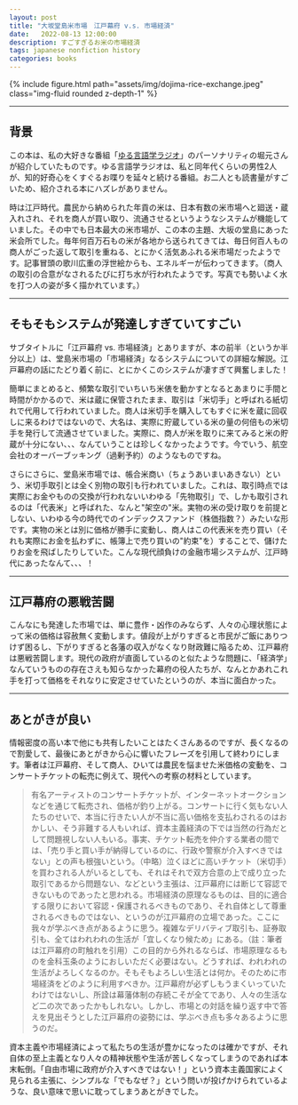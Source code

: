 ```yaml
---
layout: post
title: "大坂堂島米市場　江戸幕府 v.s. 市場経済"
date:   2022-08-13 12:00:00
description: すごすぎるお米の市場経済
tags: japanese nonfiction history
categories: books
---
```


<div class="row mt-3">
    <div class="col-sm mt-3 mt-md-0">
        {% include figure.html path="assets/img/dojima-rice-exchange.jpeg" class="img-fluid rounded z-depth-1" %}
    </div>
</div>

<hr>

## 背景

この本は、私の大好きな番組「<a href="https://www.youtube.com/channel/UCmpkIzF3xFzhPez7gXOyhVg">ゆる言語学ラジオ</a>」のパーソナリティの堀元さんが紹介していたものです。ゆる言語学ラジオは、私と同年代くらいの男性2人が、知的好奇心をくすぐるお喋りを延々と続ける番組。お二人とも読書量がすごいため、紹介される本にハズレがありません。

時は江戸時代。農民から納められた年貢の米は、日本有数の米市場へと廻送・蔵入れされ、それを商人が買い取り、流通させるというようなシステムが機能していました。その中でも日本最大の米市場が、この本の主題、大坂の堂島にあった米会所でした。毎年何百万石もの米が各地から送られてきては、毎日何百人もの商人がごった返して取引を重ねる、とにかく活気あふれる米市場だったようです。記事冒頭の歌川広重の浮世絵からも、エネルギーが伝わってきます。（商人の取引の合意がなされるたびに打ち水が行われたようです。写真でも勢いよく水を打つ人の姿が多く描かれています。）

<hr>

## そもそもシステムが発達しすぎていてすごい

サブタイトルに「江戸幕府 vs. 市場経済」とありますが、本の前半（というか半分以上）は、堂島米市場の「市場経済」なるシステムについての詳細な解説。江戸幕府の話にたどり着く前に、とにかくこのシステムが凄すぎて興奮しました！

簡単にまとめると、頻繁な取引でいちいち米俵を動かすとなるとあまりに手間と時間がかかるので、米は蔵に保管されたまま、取引は「米切手」と呼ばれる紙切れで代用して行われていました。商人は米切手を購入してもすぐに米を蔵に回収しに来るわけではないので、大名は、実際に貯蔵している米の量の何倍もの米切手を発行して流通させていました。実際に、商人が米を取りに来てみると米の貯蔵が十分にない、、、なんていうことは珍しくなかったようです。今でいう、航空会社のオーバーブッキング（過剰予約）のようなものですね。

さらにさらに、堂島米市場では、帳合米商い（ちょうあいまいあきない）という、米切手取引とは全く別物の取引も行われていました。これは、取引時点では実際にお金やものの交換が行われないいわゆる「先物取引」で、しかも取引されるのは「代表米」と呼ばれた、なんと"架空の"米。実物の米の受け取りを前提としない、いわゆる今の時代でのインデックスファンド（株価指数？）みたいな形です。実物の米とは別に価格が勝手に変動し、商人はこの代表米を売り買い（それも実際にお金を払わずに、帳簿上で売り買いの"約束"を）することで、儲けたりお金を飛ばしたりしていた。こんな現代顔負けの金融市場システムが、江戸時代にあったなんて、、、！

<hr>

## 江戸幕府の悪戦苦闘

こんなにも発達した市場では、単に豊作・凶作のみならず、人々の心理状態によって米の価格は容赦無く変動します。値段が上がりすぎると市民がご飯にありつけず困るし、下がりすぎると各藩の収入がなくなり財政難に陥るため、江戸幕府は悪戦苦闘します。現代の政府が直面しているのと似たような問題に、「経済学」なんていうものの存在さえも知らなかった幕府の役人たちが、なんとかあれこれ手を打って価格をそれなりに安定させていたというのが、本当に面白かった。

<hr>

## あとがきが良い

情報密度の高い本で他にも共有したいことはたくさんあるのですが、長くなるので割愛して、最後にあとがきから心に響いたフレーズを引用して終わりにします。筆者は江戸幕府、そして商人、ひいては農民を悩ませた米価格の変動を、コンサートチケットの転売に例えて、現代への考察の材料としています。

<blockquote>
    有名アーティストのコンサートチケットが、インターネットオークションなどを通じて転売され、価格が釣り上がる。コンサートに行く気もない人たちのせいで、本当に行きたい人が不当に高い価格を支払わされるのはおかしい、そう非難する人もいれば、資本主義経済の下では当然の行為だとして問題視しない人もいる。事実、チケット転売を仲介する業者の間では、「売り手と買い手が納得しているのに、行政や警察が介入すべきではない」との声も根強いという。（中略）泣くほどに高いチケット（米切手）を買わされる人がいるとしても、それはそれで双方合意の上で成り立った取引であるから問題ない、などという主張は、江戸幕府には断じて容認できないものであったと思われる。市場経済の原理なるものは、目的に適合する限りにおいて容認・保護されるべきものであり、それ自体として尊重されるべきものではない、というのが江戸幕府の立場であった。ここに我々が学ぶべき点があるように思う。複雑なデリバティブ取引も、証券取引も、全てはわれわれの生活が「宜しくなり候ため」にある。（註：筆者は江戸幕府の町触れを引用）この目的から外れるならば、市場原理なるものを金科玉条のようにおしいただく必要はない。どうすれば、われわれの生活がよろしくなるのか。そもそもよろしい生活とは何か。そのために市場経済をどのように利用すべきか。江戸幕府が必ずしもうまくいっていたわけではないし、所詮は幕藩体制の存続こそが全てであり、人々の生活など二の次であったかもしれない。しかし、市場との対話を繰り返す中で答えを見出そうとした江戸幕府の姿勢には、学ぶべき点も多々あるように思うのだ。
</blockquote>

資本主義や市場経済によって私たちの生活が豊かになったのは確かですが、それ自体の至上主義となり人々の精神状態や生活が苦しくなってしまうのであれば本末転倒。「自由市場に政府が介入すべきではない！」という資本主義国家によく見られる主張に、シンプルな「でもなぜ？」という問いが投げかけられているような、良い意味で思いに耽ってしまうあとがきでした。
